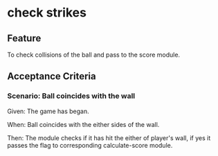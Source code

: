 # check strikes

## Feature

To check collisions of the ball
and pass to the score module.

## Acceptance Criteria

### Scenario: Ball coincides with the wall

  Given: The game has began.

  When: Ball coincides with the either sides of the wall.

  Then: The module checks if it has hit the either of player's wall,
        if yes it passes the flag to corresponding calculate-score module. 

